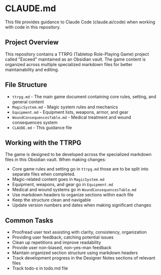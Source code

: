# CLAUDE.md

This file provides guidance to Claude Code (claude.ai/code) when working with code in this repository.

## Project Overview

This repository contains a TTRPG (Tabletop Role-Playing Game) project called "Exceed" maintained as an Obsidian vault. The game content is organized across multiple specialized markdown files for better maintainability and editing. 

## File Structure

- `ttrpg.md` - The main game document containing core rules, setting, and general content
- `MagicSystem.md` - Magic system rules and mechanics
- `Equipment.md` - Equipment lists, weapons, armor, and gear
- `WoundConsequencesTable.md` - Medical treatment and wound consequences system
- `CLAUDE.md` - This guidance file

## Working with the TTRPG

The game is designed to be developed across the specialized markdown files in this Obsidian vault. When making changes:

- Core game rules and setting go in `ttrpg.md` those are to be split into separate files when completed.
- Magic-related content goes in `MagicSystem.md`
- Equipment, weapons, and gear go in `Equipment.md`  
- Medical and wound systems go in `WoundConsequencesTable.md`
- Use markdown headers to organize sections within each file
- Keep the structure clean and navigable
- Update version numbers and dates when making significant changes

## Common Tasks

- Proofread user text  assisting with clarity, consistency, organization
- Providing user feedback, catching potential issues 
- Clean up repetitions and improve readability
- Provide user non-biased, non-yes-man feedback
- Maintain organized section structure using markdown headers
- Track development progress in the Designer Notes sections of relevant files
- Track todo-s in todo.md file